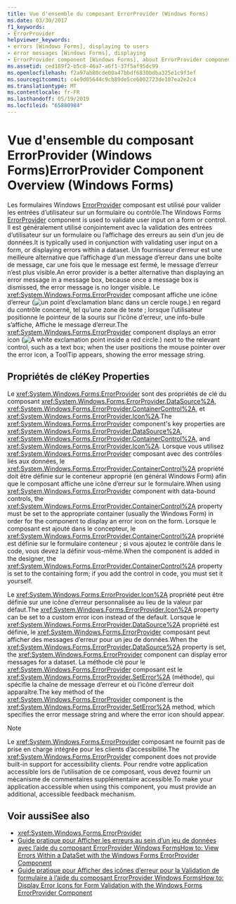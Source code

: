 ```yaml
---
title: Vue d'ensemble du composant ErrorProvider (Windows Forms)
ms.date: 03/30/2017
f1_keywords:
- ErrorProvider
helpviewer_keywords:
- errors [Windows Forms], displaying to users
- error messages [Windows Forms], displaying
- ErrorProvider component [Windows Forms], about ErrorProvider component
ms.assetid: ced189f2-b5c8-46a7-a6f1-37f5af95dc99
ms.openlocfilehash: f2a97ab80cde00a47bbdf6830bdba325e1c9f3ef
ms.sourcegitcommit: c4e9d05644c9cb89de5ce6002723de107ea2e2c4
ms.translationtype: MT
ms.contentlocale: fr-FR
ms.lasthandoff: 05/19/2019
ms.locfileid: "65880984"
---
```

# <a name="errorprovider-component-overview-windows-forms"></a><span data-ttu-id="dcb2f-102">Vue d'ensemble du composant ErrorProvider (Windows Forms)</span><span class="sxs-lookup"><span data-stu-id="dcb2f-102">ErrorProvider Component Overview (Windows Forms)</span></span>
<span data-ttu-id="dcb2f-103">Les formulaires Windows [ErrorProvider](errorprovider-component-windows-forms.md) composant est utilisé pour valider les entrées d’utilisateur sur un formulaire ou contrôle.</span><span class="sxs-lookup"><span data-stu-id="dcb2f-103">The Windows Forms [ErrorProvider](errorprovider-component-windows-forms.md) component is used to validate user input on a form or control.</span></span> <span data-ttu-id="dcb2f-104">Il est généralement utilisé conjointement avec la validation des entrées d’utilisateur sur un formulaire ou l’affichage des erreurs au sein d’un jeu de données.</span><span class="sxs-lookup"><span data-stu-id="dcb2f-104">It is typically used in conjunction with validating user input on a form, or displaying errors within a dataset.</span></span> <span data-ttu-id="dcb2f-105">Un fournisseur d’erreur est une meilleure alternative que l’affichage d’un message d’erreur dans une boîte de message, car une fois que le message est fermé, le message d’erreur n’est plus visible.</span><span class="sxs-lookup"><span data-stu-id="dcb2f-105">An error provider is a better alternative than displaying an error message in a message box, because once a message box is dismissed, the error message is no longer visible.</span></span> <span data-ttu-id="dcb2f-106">Le <xref:System.Windows.Forms.ErrorProvider> composant affiche une icône d’erreur (![un point d’exclamation blanc dans un cercle rouge.](./media/errorprovider-component-overview-windows-forms/vb-error-provider-icon.gif)) en regard du contrôle concerné, tel qu’une zone de texte ; lorsque l’utilisateur positionne le pointeur de la souris sur l’icône d’erreur, une info-bulle s’affiche, Affiche le message d’erreur.</span><span class="sxs-lookup"><span data-stu-id="dcb2f-106">The <xref:System.Windows.Forms.ErrorProvider> component displays an error icon (![A white exclamation point inside a red circle.](./media/errorprovider-component-overview-windows-forms/vb-error-provider-icon.gif)) next to the relevant control, such as a text box; when the user positions the mouse pointer over the error icon, a ToolTip appears, showing the error message string.</span></span>  
  
## <a name="key-properties"></a><span data-ttu-id="dcb2f-107">Propriétés de clé</span><span class="sxs-lookup"><span data-stu-id="dcb2f-107">Key Properties</span></span>  
 <span data-ttu-id="dcb2f-108">Le <xref:System.Windows.Forms.ErrorProvider> sont des propriétés de clé du composant <xref:System.Windows.Forms.ErrorProvider.DataSource%2A>, <xref:System.Windows.Forms.ErrorProvider.ContainerControl%2A>, et <xref:System.Windows.Forms.ErrorProvider.Icon%2A>.</span><span class="sxs-lookup"><span data-stu-id="dcb2f-108">The <xref:System.Windows.Forms.ErrorProvider> component's key properties are <xref:System.Windows.Forms.ErrorProvider.DataSource%2A>, <xref:System.Windows.Forms.ErrorProvider.ContainerControl%2A>, and <xref:System.Windows.Forms.ErrorProvider.Icon%2A>.</span></span> <span data-ttu-id="dcb2f-109">Lorsque vous utilisez <xref:System.Windows.Forms.ErrorProvider> composant avec des contrôles liés aux données, le <xref:System.Windows.Forms.ErrorProvider.ContainerControl%2A> propriété doit être définie sur le conteneur approprié (en général Windows Form) afin que le composant affiche une icône d’erreur sur le formulaire.</span><span class="sxs-lookup"><span data-stu-id="dcb2f-109">When using <xref:System.Windows.Forms.ErrorProvider> component with data-bound controls, the <xref:System.Windows.Forms.ErrorProvider.ContainerControl%2A> property must be set to the appropriate container (usually the Windows Form) in order for the component to display an error icon on the form.</span></span> <span data-ttu-id="dcb2f-110">Lorsque le composant est ajouté dans le concepteur, le <xref:System.Windows.Forms.ErrorProvider.ContainerControl%2A> propriété est définie sur le formulaire conteneur ; si vous ajoutez le contrôle dans le code, vous devez la définir vous-même.</span><span class="sxs-lookup"><span data-stu-id="dcb2f-110">When the component is added in the designer, the <xref:System.Windows.Forms.ErrorProvider.ContainerControl%2A> property is set to the containing form; if you add the control in code, you must set it yourself.</span></span>  
  
 <span data-ttu-id="dcb2f-111">Le <xref:System.Windows.Forms.ErrorProvider.Icon%2A> propriété peut être définie sur une icône d’erreur personnalisée au lieu de la valeur par défaut.</span><span class="sxs-lookup"><span data-stu-id="dcb2f-111">The <xref:System.Windows.Forms.ErrorProvider.Icon%2A> property can be set to a custom error icon instead of the default.</span></span> <span data-ttu-id="dcb2f-112">Lorsque le <xref:System.Windows.Forms.ErrorProvider.DataSource%2A> propriété est définie, le <xref:System.Windows.Forms.ErrorProvider> composant peut afficher des messages d’erreur pour un jeu de données.</span><span class="sxs-lookup"><span data-stu-id="dcb2f-112">When the <xref:System.Windows.Forms.ErrorProvider.DataSource%2A> property is set, the <xref:System.Windows.Forms.ErrorProvider> component can display error messages for a dataset.</span></span> <span data-ttu-id="dcb2f-113">La méthode clé pour le <xref:System.Windows.Forms.ErrorProvider> composant est le <xref:System.Windows.Forms.ErrorProvider.SetError%2A> (méthode), qui spécifie la chaîne de message d’erreur et où l’icône d’erreur doit apparaître.</span><span class="sxs-lookup"><span data-stu-id="dcb2f-113">The key method of the <xref:System.Windows.Forms.ErrorProvider> component is the <xref:System.Windows.Forms.ErrorProvider.SetError%2A> method, which specifies the error message string and where the error icon should appear.</span></span>  
  
> [!NOTE]
>  <span data-ttu-id="dcb2f-114">Le <xref:System.Windows.Forms.ErrorProvider> composant ne fournit pas de prise en charge intégrée pour les clients d’accessibilité.</span><span class="sxs-lookup"><span data-stu-id="dcb2f-114">The <xref:System.Windows.Forms.ErrorProvider> component does not provide built-in support for accessibility clients.</span></span> <span data-ttu-id="dcb2f-115">Pour rendre votre application accessible lors de l’utilisation de ce composant, vous devez fournir un mécanisme de commentaires supplémentaire accessible.</span><span class="sxs-lookup"><span data-stu-id="dcb2f-115">To make your application accessible when using this component, you must provide an additional, accessible feedback mechanism.</span></span>  
  
## <a name="see-also"></a><span data-ttu-id="dcb2f-116">Voir aussi</span><span class="sxs-lookup"><span data-stu-id="dcb2f-116">See also</span></span>

- <xref:System.Windows.Forms.ErrorProvider>
- [<span data-ttu-id="dcb2f-117">Guide pratique pour Afficher les erreurs au sein d’un jeu de données avec l’aide du composant ErrorProvider Windows Forms</span><span class="sxs-lookup"><span data-stu-id="dcb2f-117">How to: View Errors Within a DataSet with the Windows Forms ErrorProvider Component</span></span>](view-errors-within-a-dataset-with-wf-errorprovider-component.md)
- [<span data-ttu-id="dcb2f-118">Guide pratique pour Afficher des icônes d’erreur pour la Validation de formulaire à l’aide du composant ErrorProvider Windows Forms</span><span class="sxs-lookup"><span data-stu-id="dcb2f-118">How to: Display Error Icons for Form Validation with the Windows Forms ErrorProvider Component</span></span>](display-error-icons-for-form-validation-with-wf-errorprovider.md)
